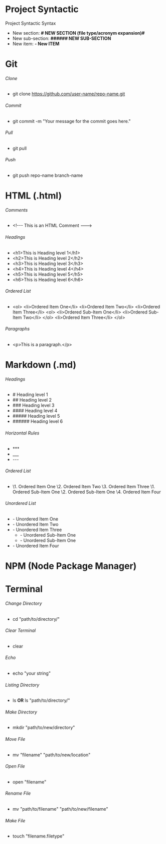 <!--- ********************** Syntactic START  **********************--->

# **Project Syntactic** #

Project Syntactic Syntax
- New section: **# NEW SECTION (file type/acronym expansion)#**
- New sub-section: **###### NEW SUB-SECTION**
- New item: **- New ITEM**

<!--- ********************** Syntactic End  **********************--->





<!--- ********************** Git START **********************--->

# Git

###### Clone
- git clone https://github.com/user-name/repo-name.git

###### Commit
- git commit -m "Your message for the commit goes here."

###### Pull
- git pull 

###### Push
- git push repo-name branch-name

<!--- ********************** Git END **********************--->





<!--- ********************** HTML START  **********************--->

# HTML (.html) #

###### Comments
- \<!--- This is an HTML Comment --->

###### Headings

- \<h1>This is Heading level 1\</h1>
- \<h2>This is Heading level 2\</h2>
- \<h3>This is Heading level 3\</h3>
- \<h4>This is Heading level 4\</h4>
- \<h5>This is Heading level 5\</h5>
- \<h6>This is Heading level 6\</h6>

###### Ordered List

-   \<ol> 
        \<li>Ordered Item One\</li>
        \<li>Ordered Item Two\</li>
        \<li>Ordered Item Three\</li>
        \<ol>
            \<li>Ordered Sub-Item One\</li>
            \<li>Ordered Sub-Item Two\</li>
        \</ol>
        \<li>Ordered Item Three\</li>
    \</ol>


###### Paragraphs

- \<p>This is a paragraph.\</p>

<!--- ********************** HTML END  **********************--->





<!--- ********************** Markdown START  **********************--->

# Markdown (.md) #

###### Headings

- \# Heading level 1
- \## Heading level 2
- \### Heading level 3
- \#### Heading level 4
- \##### Heading level 5
- \###### Heading level 6

###### Horizontal Rules

- \***
- \___
- \---

###### Ordered List
-   \1. Ordered Item One
    \2. Ordered Item Two
    \3. Ordered Item Three
        \1. Ordered Sub-Item One
        \2. Ordered Sub-Item One
    \4. Ordered Item Four

###### Unordered List
- \- Unordered Item One
- \- Unordered Item Two
- \- Unordered Item Three
    -    \- Unordered Sub-Item One
    -    \- Unordered Sub-Item One
- \- Unordered Item Four

<!--- ********************** Markdown END  **********************--->





<!--- ********************** NPM START  **********************--->

# NPM (Node Package Manager) #

<!--- ********************** NPM END  **********************--->





<!--- ********************** Terminal START  **********************--->

# Terminal #

###### Change Directory
- cd "path/to/directory/"

###### Clear Terminal
- clear

###### Echo
- echo "your string"

###### Listing Directory
- ls **OR** ls "path/to/directory/"

###### Make Directory
- mkdir "path/to/new/directory"

###### Move File
- mv "filename" "path/to/new/location"

###### Open File
- open "filename"

###### Rename File
- mv "path/to/filename" "path/to/new/filename"

###### Make File
- touch "filename.filetype"

<!--- ********************** Terminal END  **********************--->
